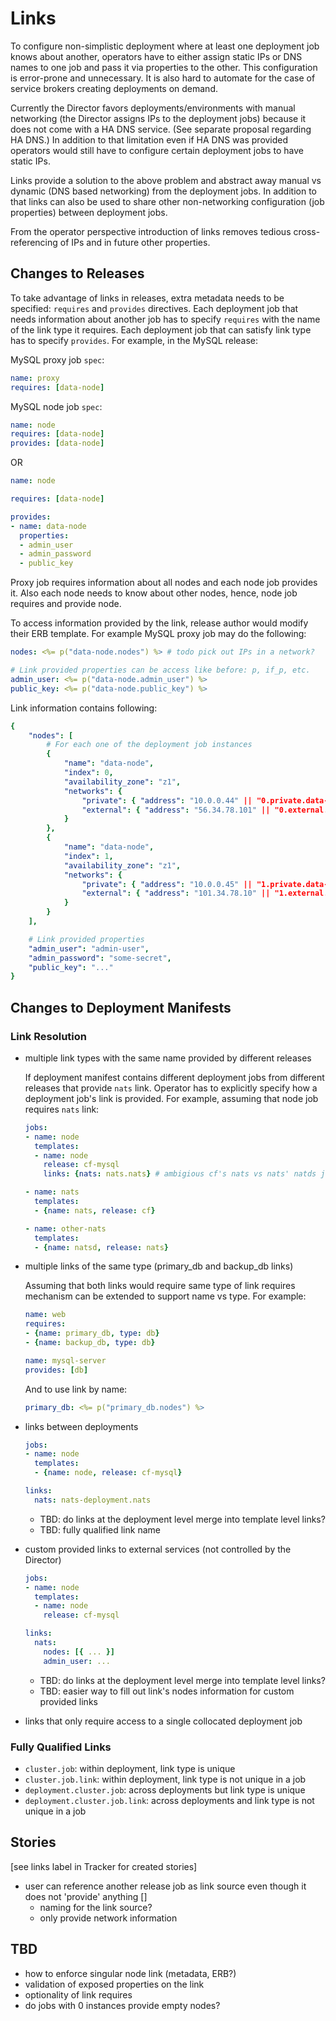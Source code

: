 # Links

To configure non-simplistic deployment where at least one deployment job knows about another, operators have to either assign static IPs or DNS names to one job and pass it via properties to the other. This configuration is error-prone and unnecessary. It is also hard to automate for the case of service brokers creating deployments on demand.

Currently the Director favors deployments/environments with manual networking (the Director assigns IPs to the deployment jobs) because it does not come with a HA DNS service. (See separate proposal regarding HA DNS.) In addition to that limitation even if HA DNS was provided operators would still have to configure certain deployment jobs to have static IPs.

Links provide a solution to the above problem and abstract away manual vs dynamic (DNS based networking) from the deployment jobs. In addition to that links can also be used to share other non-networking configuration (job properties) between deployment jobs.

From the operator perspective introduction of links removes tedious cross-referencing of IPs and in future other properties.

## Changes to Releases

To take advantage of links in releases, extra metadata needs to be specified: `requires` and `provides` directives. Each deployment job that needs information about another job has to specify `requires` with the name of the link type it requires. Each deployment job that can satisfy link type has to specify `provides`. For example, in the MySQL release:

MySQL proxy job `spec`:

```yaml
name: proxy
requires: [data-node]
```

MySQL node job `spec`:

```yaml
name: node
requires: [data-node]
provides: [data-node]
```

OR

```yaml
name: node

requires: [data-node]

provides: 
- name: data-node
  properties:
  - admin_user
  - admin_password
  - public_key
```

Proxy job requires information about all nodes and each node job provides it. Also each node needs to know about other nodes, hence, node job requires and provide node.

To access information provided by the link, release author would modify their ERB template. For example MySQL proxy job may do the following:

```yaml
nodes: <%= p("data-node.nodes") %> # todo pick out IPs in a network?

# Link provided properties can be access like before: p, if_p, etc.
admin_user: <%= p("data-node.admin_user") %>
public_key: <%= p("data-node.public_key") %>
```

Link information contains following:

```yaml
{
	"nodes": [
		# For each one of the deployment job instances
		{
			"name": "data-node",
			"index": 0,
			"availability_zone": "z1",
			"networks": {
				"private": { "address": "10.0.0.44" || "0.private.data-node.deployment" || "IPv6" },
				"external": { "address": "56.34.78.101" || "0.external.data-node.deployment" || "IPv6" }
			}
		},
		{
			"name": "data-node",
			"index": 1,
			"availability_zone": "z1",
			"networks": {
				"private": { "address": "10.0.0.45" || "1.private.data-node.deployment" || "IPv6" },
				"external": { "address": "101.34.78.10" || "1.external.data-node.deployment" || "IPv6" }
			}
		}
	],

	# Link provided properties
	"admin_user": "admin-user",
	"admin_password": "some-secret",
	"public_key": "..."
}
```

## Changes to Deployment Manifests

### Link Resolution

- multiple link types with the same name provided by different releases

	If deployment manifest contains different deployment jobs from different releases that provide `nats` link. Operator has to explicitly specify how a deployment job's link is provided. For example, assuming that node job requires `nats` link:

	```yaml
	jobs:
	- name: node
	  templates:
	  - name: node
	    release: cf-mysql
	    links: {nats: nats.nats} # ambigious cf's nats vs nats' natds job

	- name: nats
	  templates:
	  - {name: nats, release: cf}

	- name: other-nats
	  templates:
	  - {name: natsd, release: nats}
	```

- multiple links of the same type (primary_db and backup_db links)

	Assuming that both links would require same type of link requires mechanism can be extended to support name vs type. For example:

	```yaml
	name: web
	requires:
	- {name: primary_db, type: db}
	- {name: backup_db, type: db}
	```

	```yaml
	name: mysql-server
	provides: [db]
	```

	And to use link by name:

	```yaml
	primary_db: <%= p("primary_db.nodes") %>
	```

- links between deployments

	```yaml
	jobs:
	- name: node
	  templates:
	  - {name: node, release: cf-mysql}

	links:
	  nats: nats-deployment.nats
	```

	- TBD: do links at the deployment level merge into template level links?
	- TBD: fully qualified link name

- custom provided links to external services (not controlled by the Director)

	```yaml
	jobs:
	- name: node
	  templates:
	  - name: node
	    release: cf-mysql

	links:
	  nats:
	    nodes: [{ ... }]
	    admin_user: ...
	```

	- TBD: do links at the deployment level merge into template level links?
	- TBD: easier way to fill out link's nodes information for custom provided links

- links that only require access to a single collocated deployment job

### Fully Qualified Links

- `cluster.job`: within deployment, link type is unique
- `cluster.job.link`: within deployment, link type is not unique in a job
- `deployment.cluster.job`: across deployments but link type is unique
- `deployment.cluster.job.link`: across deployments and link type is not unique in a job

## Stories

[see links label in Tracker for created stories]

- user can reference another release job as link source even though it does not 'provide' anything []
  - naming for the link source?
  - only provide network information

## TBD

- how to enforce singular node link (metadata, ERB?)
- validation of exposed properties on the link
- optionality of link requires
- do jobs with 0 instances provide empty nodes?
